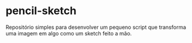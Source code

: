 # pencil-sketch
Repositório simples para desenvolver um pequeno script que transforma uma imagem em algo como um sketch feito a mão.
